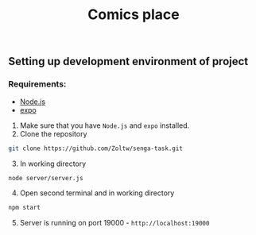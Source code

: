  <h1 align="center">Comics place</h1>
 <br/>

## Setting up development environment of project

 ### Requirements:
 - [Node.js](https://nodejs.org/en/)
 - [expo](https://expo.io/)

1. Make sure that you have `Node.js` and `expo` installed.
2. Clone the repository
 ```bash
 git clone https://github.com/Zoltw/senga-task.git
 ```
 3. In working directory
  ```bash
  node server/server.js
  ```
4. Open second terminal and in working directory
 ```bash
npm start
 ```
 5. Server is running on port 19000 - `http://localhost:19000`
